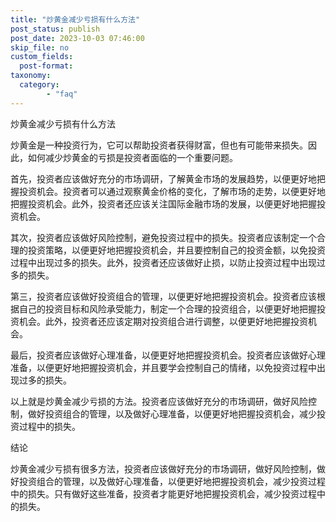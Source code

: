 ```yaml
---
title: "炒黄金减少亏损有什么方法"
post_status: publish
post_date: 2023-10-03 07:46:00
skip_file: no
custom_fields: 
  post-format: 
taxonomy:
  category:
        - "faq"
---
```


炒黄金减少亏损有什么方法

炒黄金是一种投资行为，它可以帮助投资者获得财富，但也有可能带来损失。因此，如何减少炒黄金的亏损是投资者面临的一个重要问题。

首先，投资者应该做好充分的市场调研，了解黄金市场的发展趋势，以便更好地把握投资机会。投资者可以通过观察黄金价格的变化，了解市场的走势，以便更好地把握投资机会。此外，投资者还应该关注国际金融市场的发展，以便更好地把握投资机会。

其次，投资者应该做好风险控制，避免投资过程中的损失。投资者应该制定一个合理的投资策略，以便更好地把握投资机会，并且要控制自己的投资金额，以免投资过程中出现过多的损失。此外，投资者还应该做好止损，以防止投资过程中出现过多的损失。

第三，投资者应该做好投资组合的管理，以便更好地把握投资机会。投资者应该根据自己的投资目标和风险承受能力，制定一个合理的投资组合，以便更好地把握投资机会。此外，投资者还应该定期对投资组合进行调整，以便更好地把握投资机会。

最后，投资者应该做好心理准备，以便更好地把握投资机会。投资者应该做好心理准备，以便更好地把握投资机会，并且要学会控制自己的情绪，以免投资过程中出现过多的损失。

以上就是炒黄金减少亏损的方法。投资者应该做好充分的市场调研，做好风险控制，做好投资组合的管理，以及做好心理准备，以便更好地把握投资机会，减少投资过程中的损失。

结论

炒黄金减少亏损有很多方法，投资者应该做好充分的市场调研，做好风险控制，做好投资组合的管理，以及做好心理准备，以便更好地把握投资机会，减少投资过程中的损失。只有做好这些准备，投资者才能更好地把握投资机会，减少投资过程中的损失。
